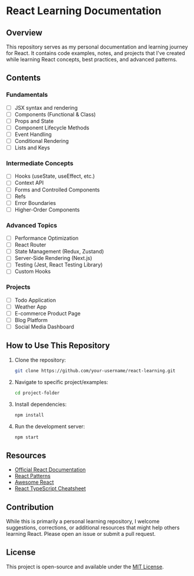 # React Learning Documentation

## Overview

This repository serves as my personal documentation and learning journey for React. It contains code examples, notes, and projects that I've created while learning React concepts, best practices, and advanced patterns.

## Contents

### Fundamentals
- [ ] JSX syntax and rendering
- [ ] Components (Functional & Class)
- [ ] Props and State
- [ ] Component Lifecycle Methods
- [ ] Event Handling
- [ ] Conditional Rendering
- [ ] Lists and Keys

### Intermediate Concepts
- [ ] Hooks (useState, useEffect, etc.)
- [ ] Context API
- [ ] Forms and Controlled Components
- [ ] Refs
- [ ] Error Boundaries
- [ ] Higher-Order Components

### Advanced Topics
- [ ] Performance Optimization
- [ ] React Router
- [ ] State Management (Redux, Zustand)
- [ ] Server-Side Rendering (Next.js)
- [ ] Testing (Jest, React Testing Library)
- [ ] Custom Hooks

### Projects
- [ ] Todo Application
- [ ] Weather App
- [ ] E-commerce Product Page
- [ ] Blog Platform
- [ ] Social Media Dashboard

## How to Use This Repository

1. Clone the repository:
   ```bash
   git clone https://github.com/your-username/react-learning.git
   ```

2. Navigate to specific project/examples:
   ```bash
   cd project-folder
   ```

3. Install dependencies:
   ```bash
   npm install
   ```

4. Run the development server:
   ```bash
   npm start
   ```

## Resources

- [Official React Documentation](https://react.dev/)
- [React Patterns](https://reactpatterns.com/)
- [Awesome React](https://github.com/enaqx/awesome-react)
- [React TypeScript Cheatsheet](https://react-typescript-cheatsheet.netlify.app/)

## Contribution

While this is primarily a personal learning repository, I welcome suggestions, corrections, or additional resources that might help others learning React. Please open an issue or submit a pull request.

## License

This project is open-source and available under the [MIT License](LICENSE.md).